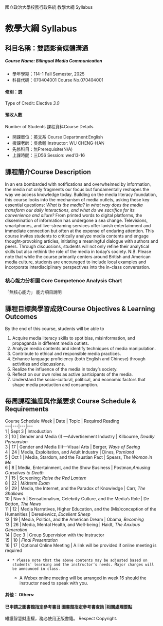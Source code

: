 國立政治大學校務行政系統 教學大綱 Syllabus
# 教學大綱 Syllabus
##  科目名稱：雙語影音媒體溝通
#####  Course Name: Bilingual Media Communication
  * 學年學期：114-1 Fall Semester, 2025 
  * 科目代碼：070404001 Course No.070404001
#### 修別：選
Type of Credit: Elective 
_3.0_
#### 預收人數
Number of Students
課程資料Course Details
  * 開課單位：英文系 Course Department:English 
  * 授課老師：吳承翰 Instructor: WU CHENG-HAN 
  * 先修科目：無Prerequisite(N/A)
  * 上課時間：三D56 Session: wed13-16
##  課程簡介Course Description
In an era bombarded with notifications and overwhelmed by information, the media not only fragments our focus but fundamentally reshapes the way we access knowledge today. Building on the media literacy foundation, this course looks into the mechanism of media outlets, asking these key essential questions: _What is the media?_ _In what way does the media transform our daily interactions, and what do we sacrifice for its convenience and allure?_ From printed words to digital platforms, the dissemination of information has undergone a sea change. Televisions, smartphones, and live-streaming services offer lavish entertainment and immediate connection but often at the expense of enduring attention. This course invites students to critically analyze media contents and engage thought-provoking articles, initiating a meaningful dialogue with authors and peers. Through discussions, students will not only refine their analytical skills but also rethink the role of the media in today’s society.
N.B. Please note that while the course primarily centers around British and American media culture, students are encouraged to include local examples and incorporate interdisciplinary perspectives into the in-class conversation. 
###  核心能力分析圖 Core Competence Analysis Chart
「無核心能力」 
能力項目說明
##  課程目標與學習成效Course Objectives & Learning Outcomes 
By the end of this course, students will be able to 
  1. Acquire media literacy skills to spot bias, misinformation, and propaganda in different media outlets.
  2. Analyze media contents and identify techniques of media manipulation.
  3. Contribute to ethical and responsible media practices.
  4. Enhance language proficiency (both English and Chinese) through activities and discussions.
  5. Realize the influence of the media in today’s society.
  6. Reflect on our own roles as active participants of the media.
  7. Understand the socio-cultural, political, and economic factors that shape media production and consumption. 
##  每周課程進度與作業要求 Course Schedule & Requirements
Course Schedule
Week |  Date |  Topic |  Required Reading  
---|---|---|---  
1 |  Sept 3 |  Introduction  
2 |  10 |  Gender and Media (I) —Advertisement Industry |  Kilbourne, _Deadly Persuasion_  
3 |  17 |  Gender and Media (II)—Visual Arts |  Berger, _Ways of Seeing_  
4 |  24 |  Media, Exploitation, and Adult Industry |  Dines, _Pornland_  
5 |  Oct 1 |  Media, Stardom, and the Faustian Pact |  Spears, _The Woman in Me_  
6 |  8 |  Media, Entertainment, and the Show Business |  Postman,_Amusing Ourselves to Death_  
7 |  15 |  Screening: _Raise the Red Lantern_  
8 |  22 |  _Midterm Exam_  
9 |  29 |  Media, the Internet, and the Paradox of Knowledge |  Carr, _The Shallows_  
10 |  Nov 5 |  Sensationalism, Celebrity Culture, and the Media’s Role  |  De Botton, _The News_  
11 |  12 |  Media Narratives, Higher Education, and the (Mis)conception of the Humanities  |  Deresiewicz, _Excellent Sheep_  
12 |  19 |  Media, Politics, and the American Dream  |  Obama, _Becoming_  
13 |  26 |  Media, Mental Health, and Well-being  |  Haidt, _The Anxious Generation_  
14 |  Dec 3 |  Group Supervision with the Instructor  
15 |  10 |  _Final Presentation_  
16 |  17 |  Optional Online Meeting |  A link will be provided if online meeting is required  
  *     * Please note that the above contents may be adjusted based on students’ learning and the instructor’s needs. Major changes will be announced in class. 
    * A Webex online meeting will be arranged in week 16 should the instructor need to speak with you. 
####  其他： Others:
####  已申請之圖書館指定參考書目  圖書館指定參考書查詢 |相關處理要點
維護智慧財產權，務必使用正版書籍。 Respect Copyright.